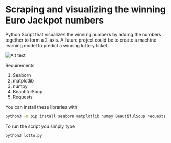 # Scraping and visualizing the winning Euro Jackpot numbers

Python Script that visualizes the winning numbers by adding the numbers together to form a 2-axis.
A future project could be to create a machine learning model to predict a winning lottery ticket.

![Alt text]("./screen.png" "Visual representation")

Requirements
1. Seaborn
2. matplotlib
3. numpy
4. BeautifulSoup
5. Requests

You can install these libraries with 

```bash
python3 -m pip install seaborn matplotlib numpy BeautifulSoup requests
```

To run the script you simply type

```bash
python3 lotto.py
```


